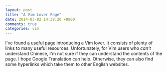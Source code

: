 ```yaml
---
layout: post
title: "A Vim Lover Page"
date: 2014-03-02 14:39:20 +0800
comments: true
categories: vim
---
```

I've found [a useful page](http://wiki.hotoo.me/Vim.html) introducing
a Vim lover.  It consists of plenty of links to many useful resources.
Unfortunately, for Vim users who *can't* understand Chinese, I'm not
sure if they can understand the contents of the page.  I hope Google
Translation can help.  Otherwise, they can also find some hyperlinks
which take them to other English websites.

<!-- vim:set tw=70 wrap spell: -->
